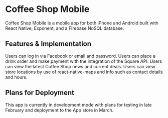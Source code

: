 # Coffee Shop Mobile

Coffee Shop Mobile is a mobile app for both iPhone and Android built with React Native, Exponent, and a Firebase NoSQL database.

## Features & Implementation

Users can log in via Facebook or email and password.
Users can place a drink order and make payment with the integration of the Square API.
Users can view the latest Coffee Shop news and current deals.
Users can view store locations by use of react-native-maps and info such as contact details and hours.

## Plans for Deployment

This app is currently in development mode with plans for testing in late February and deployment to the App store in March.
